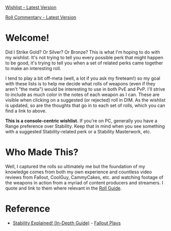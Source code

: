 
[Wishlist - Latest Version](https://raw.githubusercontent.com/rslifka/wishlist/master/wishlist.txt)

[Roll Commentary - Latest Version](https://github.com/rslifka/wishlist/blob/master/thought_process.md)

# Welcome!
Did I Strike Gold? Or Silver? Or Bronze? This is what I'm hoping to do with my wishlist. It's not trying to tell you every possible perk that might happen to be good, it's trying to tell you when a set of related perks came together to make an interesting roll.

I tend to play a bit off-meta (well, a lot if you ask my fireteam!) so my goal with these lists is to help me decide what rolls of weapons (even if they aren't "the meta") would be interesting to use in both PvE and PvP. I'll strive to include as much color in the notes of each weapon as I can. These are visible when clicking on a suggested (or rejected) roll in DIM. As the wishlist is updated, so are the thoughts that go in to each set of rolls, which you can find a link to above.

**This is a console-centric wishlist.** If you're on PC, generally you have a Range preference over Stability. Keep that in mind when you see something with a suggested Stability-related perk or a Stability Masterwork, etc.

# Who Made This?
Well, I captured the rolls so ultimately me but the foundation of my knowledge comes from both my own experience and countless video reviews from Fallout, CoolGuy, CammyCakes, etc. and watching footage of the weapons in action from a myriad of content producers and streamers. I quote and link to them where relevant in the [Roll Guide](https://github.com/rslifka/wishlist/blob/master/thought_process.md).

# Reference

* [Stability Explained! (In-Depth Guide)](https://www.youtube.com/watch?v=a7BUhYnhGz0) - [Fallout Plays](https://www.youtube.com/channel/UCMlqYSFcNTrxDQO_T9GCsjg)
